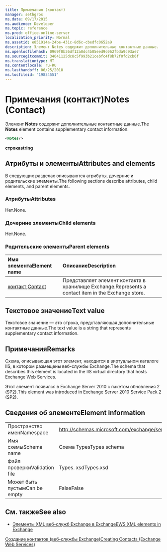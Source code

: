 ```yaml
---
title: Примечания (контакт)
manager: sethgros
ms.date: 09/17/2015
ms.audience: Developer
ms.topic: reference
ms.prod: office-online-server
localization_priority: Normal
ms.assetid: e851914a-24be-431c-8d6c-cbedfc0652a9
description: Элемент Notes содержит дополнительные контактные данные.
ms.openlocfilehash: 0969f0b36df12a0dc4b05eed9c062fbda9c93ae7
ms.sourcegitcommit: 34041125dc8c5f993b21cebfc4f8b72f0fd2cb6f
ms.translationtype: MT
ms.contentlocale: ru-RU
ms.lasthandoff: 06/25/2018
ms.locfileid: "19834551"
---
```

# <a name="notes-contact"></a><span data-ttu-id="26931-103">Примечания (контакт)</span><span class="sxs-lookup"><span data-stu-id="26931-103">Notes (Contact)</span></span>

<span data-ttu-id="26931-104">Элемент **Notes** содержит дополнительные контактные данные.</span><span class="sxs-lookup"><span data-stu-id="26931-104">The **Notes** element contains supplementary contact information.</span></span> 
  
```XML
<Notes/>
```

 <span data-ttu-id="26931-105">**строка**</span><span class="sxs-lookup"><span data-stu-id="26931-105">**string**</span></span>
## <a name="attributes-and-elements"></a><span data-ttu-id="26931-106">Атрибуты и элементы</span><span class="sxs-lookup"><span data-stu-id="26931-106">Attributes and elements</span></span>

<span data-ttu-id="26931-107">В следующих разделах описываются атрибуты, дочерние и родительские элементы.</span><span class="sxs-lookup"><span data-stu-id="26931-107">The following sections describe attributes, child elements, and parent elements.</span></span>
  
### <a name="attributes"></a><span data-ttu-id="26931-108">Атрибуты</span><span class="sxs-lookup"><span data-stu-id="26931-108">Attributes</span></span>

<span data-ttu-id="26931-109">Нет.</span><span class="sxs-lookup"><span data-stu-id="26931-109">None.</span></span>
  
### <a name="child-elements"></a><span data-ttu-id="26931-110">Дочерние элементы</span><span class="sxs-lookup"><span data-stu-id="26931-110">Child elements</span></span>

<span data-ttu-id="26931-111">Нет.</span><span class="sxs-lookup"><span data-stu-id="26931-111">None.</span></span>
  
### <a name="parent-elements"></a><span data-ttu-id="26931-112">Родительские элементы</span><span class="sxs-lookup"><span data-stu-id="26931-112">Parent elements</span></span>

|<span data-ttu-id="26931-113">**Имя элемента**</span><span class="sxs-lookup"><span data-stu-id="26931-113">**Element name**</span></span>|<span data-ttu-id="26931-114">**Описание**</span><span class="sxs-lookup"><span data-stu-id="26931-114">**Description**</span></span>|
|:-----|:-----|
|<span data-ttu-id="26931-115">[контакт](contact.md);</span><span class="sxs-lookup"><span data-stu-id="26931-115">[Contact](contact.md)</span></span> <br/> |<span data-ttu-id="26931-116">Представляет элемент контакта в хранилище Exchange.</span><span class="sxs-lookup"><span data-stu-id="26931-116">Represents a contact item in the Exchange store.</span></span>  <br/> |
   
## <a name="text-value"></a><span data-ttu-id="26931-117">Текстовое значение</span><span class="sxs-lookup"><span data-stu-id="26931-117">Text value</span></span>

<span data-ttu-id="26931-118">Текстовое значение — это строка, представляющая дополнительные контактные данные.</span><span class="sxs-lookup"><span data-stu-id="26931-118">The text value is a string that represents supplementary contact information.</span></span>
  
## <a name="remarks"></a><span data-ttu-id="26931-119">Примечания</span><span class="sxs-lookup"><span data-stu-id="26931-119">Remarks</span></span>

<span data-ttu-id="26931-120">Схема, описывающая этот элемент, находится в виртуальном каталоге IIS, в котором размещены веб-службы Exchange.</span><span class="sxs-lookup"><span data-stu-id="26931-120">The schema that describes this element is located in the IIS virtual directory that hosts Exchange Web Services.</span></span>
  
<span data-ttu-id="26931-121">Этот элемент появился в Exchange Server 2010 с пакетом обновления 2 (SP2).</span><span class="sxs-lookup"><span data-stu-id="26931-121">This element was introduced in Exchange Server 2010 Service Pack 2 (SP2).</span></span>
  
## <a name="element-information"></a><span data-ttu-id="26931-122">Сведения об элементе</span><span class="sxs-lookup"><span data-stu-id="26931-122">Element information</span></span>

|||
|:-----|:-----|
|<span data-ttu-id="26931-123">Пространство имен</span><span class="sxs-lookup"><span data-stu-id="26931-123">Namespace</span></span>  <br/> |http://schemas.microsoft.com/exchange/services/2006/types  <br/> |
|<span data-ttu-id="26931-124">Имя схемы</span><span class="sxs-lookup"><span data-stu-id="26931-124">Schema name</span></span>  <br/> |<span data-ttu-id="26931-125">Схема Types</span><span class="sxs-lookup"><span data-stu-id="26931-125">Types schema</span></span>  <br/> |
|<span data-ttu-id="26931-126">Файл проверки</span><span class="sxs-lookup"><span data-stu-id="26931-126">Validation file</span></span>  <br/> |<span data-ttu-id="26931-127">Types. xsd</span><span class="sxs-lookup"><span data-stu-id="26931-127">Types.xsd</span></span>  <br/> |
|<span data-ttu-id="26931-128">Может быть пустым</span><span class="sxs-lookup"><span data-stu-id="26931-128">Can be empty</span></span>  <br/> |<span data-ttu-id="26931-129">False</span><span class="sxs-lookup"><span data-stu-id="26931-129">False</span></span>  <br/> |
   
## <a name="see-also"></a><span data-ttu-id="26931-130">См. также</span><span class="sxs-lookup"><span data-stu-id="26931-130">See also</span></span>



- [<span data-ttu-id="26931-131">Элементы XML веб-служб Exchange в Exchange</span><span class="sxs-lookup"><span data-stu-id="26931-131">EWS XML elements in Exchange</span></span>](ews-xml-elements-in-exchange.md)


[<span data-ttu-id="26931-132">Создание контактов (веб-службы Exchange)</span><span class="sxs-lookup"><span data-stu-id="26931-132">Creating Contacts (Exchange Web Services)</span></span>](http://msdn.microsoft.com/library/4845917e-70d1-481c-bbd7-011ec6571789%28Office.15%29.aspx)

